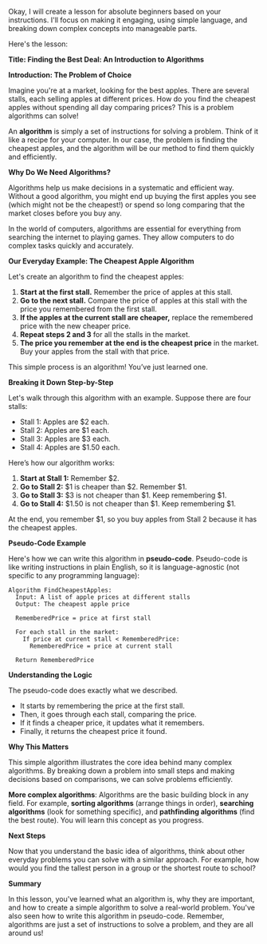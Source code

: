 Okay, I will create a lesson for absolute beginners based on your instructions. I'll focus on making it engaging, using simple language, and breaking down complex concepts into manageable parts.

Here's the lesson:

**Title: Finding the Best Deal: An Introduction to Algorithms**

**Introduction: The Problem of Choice**

Imagine you're at a market, looking for the best apples. There are several stalls, each selling apples at different prices. How do you find the cheapest apples without spending all day comparing prices? This is a problem algorithms can solve!

An **algorithm** is simply a set of instructions for solving a problem. Think of it like a recipe for your computer. In our case, the problem is finding the cheapest apples, and the algorithm will be our method to find them quickly and efficiently.

**Why Do We Need Algorithms?**

Algorithms help us make decisions in a systematic and efficient way. Without a good algorithm, you might end up buying the first apples you see (which might not be the cheapest!) or spend so long comparing that the market closes before you buy any.

In the world of computers, algorithms are essential for everything from searching the internet to playing games. They allow computers to do complex tasks quickly and accurately.

**Our Everyday Example: The Cheapest Apple Algorithm**

Let's create an algorithm to find the cheapest apples:

1.  **Start at the first stall.** Remember the price of apples at this stall.
2.  **Go to the next stall.** Compare the price of apples at this stall with the price you remembered from the first stall.
3.  **If the apples at the current stall are cheaper,** replace the remembered price with the new cheaper price.
4.  **Repeat steps 2 and 3** for all the stalls in the market.
5.  **The price you remember at the end is the cheapest price** in the market. Buy your apples from the stall with that price.

This simple process is an algorithm! You’ve just learned one.

**Breaking it Down Step-by-Step**

Let's walk through this algorithm with an example. Suppose there are four stalls:

*   Stall 1: Apples are $2 each.
*   Stall 2: Apples are $1 each.
*   Stall 3: Apples are $3 each.
*   Stall 4: Apples are $1.50 each.

Here’s how our algorithm works:

1.  **Start at Stall 1:** Remember $2.
2.  **Go to Stall 2:** $1 is cheaper than $2. Remember $1.
3.  **Go to Stall 3:** $3 is not cheaper than $1. Keep remembering $1.
4.  **Go to Stall 4:** $1.50 is not cheaper than $1. Keep remembering $1.

At the end, you remember $1, so you buy apples from Stall 2 because it has the cheapest apples.

**Pseudo-Code Example**

Here's how we can write this algorithm in **pseudo-code**. Pseudo-code is like writing instructions in plain English, so it is language-agnostic (not specific to any programming language):

```
Algorithm FindCheapestApples:
  Input: A list of apple prices at different stalls
  Output: The cheapest apple price

  RememberedPrice = price at first stall

  For each stall in the market:
    If price at current stall < RememberedPrice:
      RememberedPrice = price at current stall

  Return RememberedPrice
```

**Understanding the Logic**

The pseudo-code does exactly what we described.

*   It starts by remembering the price at the first stall.
*   Then, it goes through each stall, comparing the price.
*   If it finds a cheaper price, it updates what it remembers.
*   Finally, it returns the cheapest price it found.

**Why This Matters**

This simple algorithm illustrates the core idea behind many complex algorithms. By breaking down a problem into small steps and making decisions based on comparisons, we can solve problems efficiently.

**More complex algorithms**: Algorithms are the basic building block in any field. For example, **sorting algorithms** (arrange things in order), **searching algorithms** (look for something specific), and **pathfinding algorithms** (find the best route). You will learn this concept as you progress.

**Next Steps**

Now that you understand the basic idea of algorithms, think about other everyday problems you can solve with a similar approach. For example, how would you find the tallest person in a group or the shortest route to school?

**Summary**

In this lesson, you've learned what an algorithm is, why they are important, and how to create a simple algorithm to solve a real-world problem. You've also seen how to write this algorithm in pseudo-code. Remember, algorithms are just a set of instructions to solve a problem, and they are all around us!